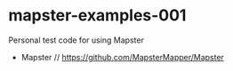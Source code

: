 # mapster-examples-001

Personal test code for using Mapster

- Mapster // https://github.com/MapsterMapper/Mapster
